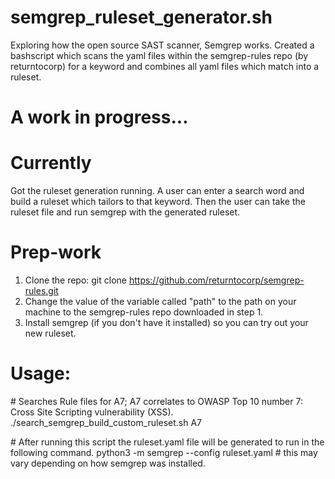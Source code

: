 # semgrep_ruleset_generator.sh
Exploring how the open source SAST scanner, Semgrep works. Created a bashscript which scans the yaml files within the semgrep-rules repo (by returntocorp) for a keyword and combines all yaml files which match into a ruleset.

# A work in progress...

# Currently
Got the ruleset generation running. A user can enter a search word and build a ruleset which tailors to that keyword. Then the user can take the ruleset file and run semgrep with the generated ruleset.

# Prep-work
1) Clone the repo: git clone https://github.com/returntocorp/semgrep-rules.git 
2) Change the value of the variable called "path" to the path on your machine to the semgrep-rules repo downloaded in step 1.
3) Install semgrep (if you don't have it installed) so you can try out your new ruleset.

# Usage:
\# Searches Rule files for A7; A7 correlates to OWASP Top 10 number 7: Cross Site Scripting vulnerability (XSS).
./search_semgrep_build_custom_ruleset.sh A7 

\# After running this script the ruleset.yaml file will be generated to run in the following command.
python3 -m semgrep --config ruleset.yaml <repo to be scanned> # this may vary depending on how semgrep was installed.

